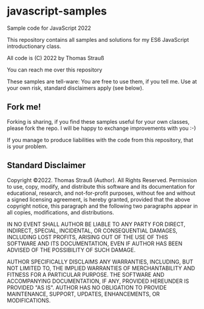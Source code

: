 # javascript-samples
Sample code for JavaScript 2022

This repository contains all samples and solutions for my ES6 JavaScript introductionary class.

All code is (C) 2022 by Thomas Strauß

You can reach me over this repository

These samples are tell-ware: You are free to use them, if you tell me. 
Use at your own risk, standard disclaimers apply (see below).

## Fork me!
Forking is sharing, if you find these samples useful for your own classes, please fork the repo. I will be happy 
to exchange improvements with you :-)

If you manage to produce liabilities with the code from this repository, that is your problem. 

## Standard Disclaimer

Copyright ©2022. Thomas Strauß (Author). All Rights Reserved. Permission to use, 
copy, modify, and distribute this software and its documentation for educational, 
research, and not-for-profit purposes, without fee and without a signed licensing agreement, 
is hereby granted, provided that the above copyright notice, this paragraph and the following 
two paragraphs appear in all copies, modifications, and distributions.

IN NO EVENT SHALL AUTHOR BE LIABLE TO ANY PARTY FOR DIRECT, INDIRECT, SPECIAL, INCIDENTAL, OR 
CONSEQUENTIAL DAMAGES, INCLUDING LOST PROFITS, ARISING OUT OF THE USE OF THIS SOFTWARE AND ITS 
DOCUMENTATION, EVEN IF AUTHOR HAS BEEN ADVISED OF THE POSSIBILITY OF SUCH DAMAGE.

AUTHOR SPECIFICALLY DISCLAIMS ANY WARRANTIES, INCLUDING, BUT NOT LIMITED TO, THE IMPLIED WARRANTIES OF
MERCHANTABILITY AND FITNESS FOR A PARTICULAR PURPOSE. THE SOFTWARE AND ACCOMPANYING DOCUMENTATION, IF
ANY, PROVIDED HEREUNDER IS PROVIDED "AS IS". AUTHOR HAS NO OBLIGATION TO PROVIDE MAINTENANCE, SUPPORT, 
UPDATES, ENHANCEMENTS, OR MODIFICATIONS.
